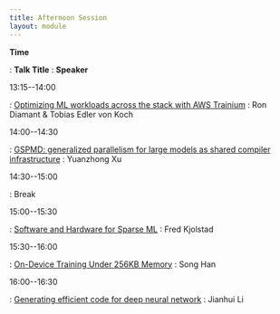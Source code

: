 ```yaml
---
title: Afternoon Session
layout: module
---
```

**Time**

: **Talk Title**
  : **Speaker**


13:15--14:00

: <a href="/assets/slides/MLsys_Inferentia_Trainium.pdf">Optimizing ML workloads across the stack with AWS Trainium</a>
  : Ron Diamant & Tobias Edler von Koch

14:00--14:30

: <a href="/assets/slides/GSPMD_ generalized parallelism for large models as shared compiler infrastructure.pdf">GSPMD: generalized parallelism for large models as shared compiler infrastructure</a>
  : Yuanzhong Xu

14:30--15:00

: Break


15:00--15:30

: <a href="/assets/slides/2022-09 - MLSys Chips and Compilers Symposium - Why you would want a compiler in your sparse library.pdf">Software and Hardware for Sparse ML</a>
  : Fred Kjolstad


15:30--16:00

: <a href="/assets/slides/on-device training.pdf">On-Device Training Under 256KB Memory</a>
  : Song Han

16:00--16:30

: <a href="/assets/slides/oneDNNGraph-Chips&Compiler-final.pdf">Generating efficient code for deep neural network</a>
  : Jianhui Li
